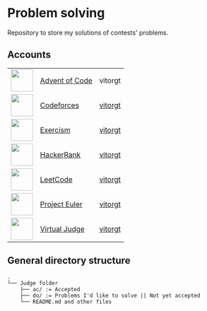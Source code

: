 # Problem solving

Repository to store my solutions of contests' problems.

## Accounts

<table>
  <tbody>
    <tr>
      <td>
        <img
          src="https://adventofcode.com/favicon.png"
          width="50px"
        />
      </td>
      <td>
        <a href="aoc/">Advent of Code</a>
      </td>
      <td>
        vitorgt
      </td>
    </tr>
    <tr>
      <td>
        <img
          src="https://codeforces.org/s/0/android-icon-192x192.png"
          width="50px"
        />
      </td>
      <td>
        <a href="cf/">Codeforces</a>
      </td>
      <td>
        <a href="https://codeforces.com/profile/vitorgt">vitorgt</a>
      </td>
    </tr>
    <tr>
      <td>
        <img
          src="https://dg8krxphbh767.cloudfront.net/meta/apple-touch-icon.png"
          width="50px"
        />
      </td>
      <td>
        <a href="ex/">Exercism</a>
      </td>
      <td>
        <a href="https://exercism.org/profiles/vitorgt">vitorgt</a>
      </td>
    </tr>
    <tr>
      <td>
        <img
          src="https://hrcdn.net/community-frontend/assets/favicon-ddc852f75a.png"
          width="50px"
        />
      </td>
      <td>
        <a href="hr/">HackerRank</a>
      </td>
      <td>
        <a href="https://www.hackerrank.com/vitorgt">vitorgt</a>
      </td>
    </tr>
    <tr>
      <td>
        <img
          src="https://assets.leetcode.com/static_assets/public/icons/favicon-192x192.png"
          width="50px"
        />
      </td>
      <td>
        <a href="leet/">LeetCode</a>
      </td>
      <td>
        <a href="https://leetcode.com/vitorgt/">vitorgt</a>
      </td>
    </tr>
    <tr>
      <td>
        <img
          src="https://projecteuler.net/favicons/apple-touch-icon.png"
          width="50px"
        />
      </td>
      <td>
        <a href="euler/">Project Euler</a>
      </td>
      <td>
        <a href="https://projecteuler.net/progress=vitorgt">vitorgt</a>
      </td>
    </tr>
    <tr>
      <td>
        <img
          src="https://vjudge.net/static/images/favicon.ico"
          width="50px"
        />
      </td>
      <td>
        <a href="vj/">Virtual Judge</a>
      </td>
      <td>
        <a href="https://vjudge.net/user/vitorgt">vitorgt</a>
      </td>
    </tr>
  </tbody>
</table>

## General directory structure

```
.
└── Judge folder
    ├── ac/ := Accepted
    ├── do/ := Problems I'd like to solve || Not yet accepted
    └── README.md and other files
```
